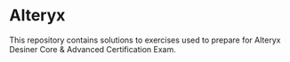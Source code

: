 # Alteryx
This repository contains solutions to exercises used to prepare for Alteryx Desiner Core &amp; Advanced Certification Exam. 
